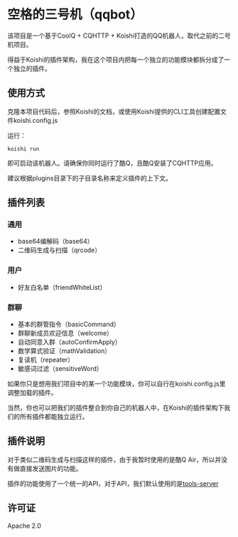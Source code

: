 # 空格的三号机（qqbot）

该项目是一个基于CoolQ + CQHTTP + Koishi打造的QQ机器人，取代之前的二号机项目。

得益于Koishi的插件架构，我在这个项目内把每一个独立的功能模块都拆分成了一个独立的插件。

## 使用方式

克隆本项目代码后，参照Koishi的文档，或使用Koishi提供的CLI工具创建配置文件koishi.config.js

运行：
```
koishi run
```

即可启动该机器人。请确保你同时运行了酷Q，且酷Q安装了CQHTTP应用。

建议根据plugins目录下的子目录名称来定义插件的上下文。

## 插件列表

### 通用

- base64编解码（base64）
- 二维码生成与扫描（qrcode）

### 用户

- 好友白名单（friendWhiteList）

### 群聊

- 基本的群管指令（basicCommand）
- 群聊新成员欢迎信息（welcome）
- 自动同意入群（autoConfirmApply）
- 数学算式验证（mathValidation）
- 复读机（repeater）
- 敏感词过滤（sensitiveWord）

如果你只是想用我们项目中的某一个功能模块，你可以自行在koishi.config.js里调整加载的插件。

当然，你也可以把我们的插件整合到你自己的机器人中，在Koishi的插件架构下我们的所有插件都能独立运行。

## 插件说明

对于类似二维码生成与扫描这样的插件，由于我暂时使用的是酷Q Air，所以并没有做直接发送图片的功能。

插件的功能使用了一个统一的API，对于API，我们默认使用的是[tools-server](https://github.com/pwp-app/tools-server)

## 许可证

Apache 2.0